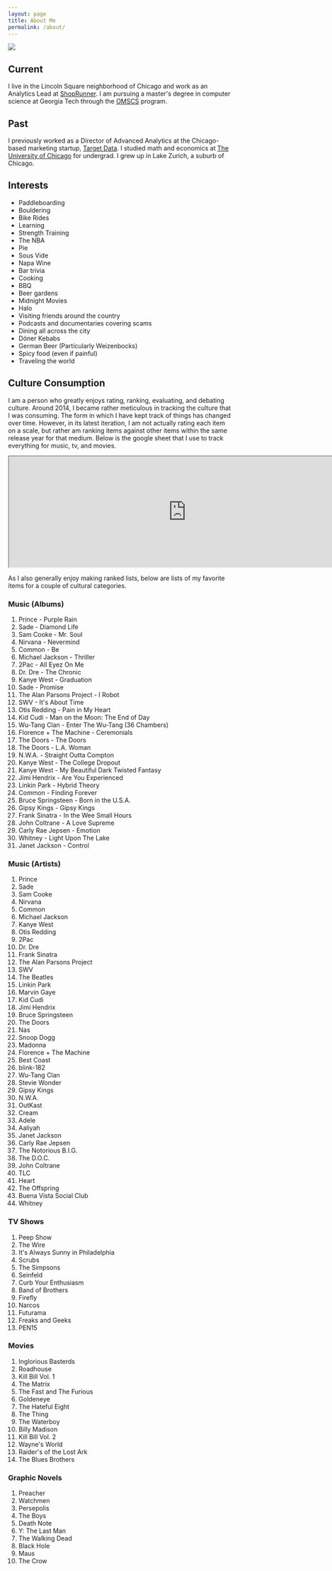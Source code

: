 ```yaml
---
layout: page
title: About Me
permalink: /about/
---
```


![](images/about_photo.jpeg )

## Current

I live in the Lincoln Square neighborhood of Chicago and work as an Analytics Lead at <a href="https://www.shoprunner.com/">ShopRunner</a>. I am pursuing a master's degree in computer science at Georgia Tech through the <a href="http://www.omscs.gatech.edu/">OMSCS</a> program.

## Past

I previously worked as a Director of Advanced Analytics at the Chicago-based marketing startup, <a href="https://targetdatacorp.com/">Target Data</a>. I studied math and economics at <a href="https://www.uchicago.edu/">The University of Chicago</a> for undergrad. I grew up in Lake Zurich, a suburb of Chicago.

## Interests

<ul>
 <li>Paddleboarding</li>
 <li>Bouldering</li>
 <li>Bike Rides</li>
 <li>Learning</li>
 <li>Strength Training</li>
 <li>The NBA</li>
 <li>Pie</li>
 <li>Sous Vide</li>
 <li>Napa Wine</li>
 <li>Bar trivia</li>
 <li>Cooking</li>
 <li>BBQ</li>
 <li>Beer gardens</li>
 <li>Midnight Movies</li>
 <li>Halo</li>
 <li>Visiting friends around the country</li>
 <li>Podcasts and documentaries covering scams</li>
 <li>Dining all across the city</li>
 <li>D&#246;ner Kebabs</li>
 <li>German Beer (Particularly Weizenbocks)</li>
 <li>Spicy food (even if painful)</li>
 <li>Traveling the world</li>
</ul>

## Culture Consumption

<p class="notop">I am a person who greatly enjoys rating, ranking, evaluating, and debating culture. Around 2014, I became rather meticulous in tracking the culture that I was consuming. The form in which I have kept track of things has changed over time. However, in its latest iteration, I am not actually rating each item on a scale, but rather am ranking items against other items within the same release year for that medium. Below is the google sheet that I use to track everything for music, tv, and movies.</p>

<div>
<iframe width="800" height="250" src="https://docs.google.com/spreadsheets/d/e/2PACX-1vQljA_eHPR7GiIge_vKqAL4yTBTyxFCBfwJurfbdSg7lZSVbRlQQipxySQ4YQtX5yp1NvNSBM74S3Mz/pubhtml?widget=true&amp;headers=false"></iframe>
</div>

<p>As I also generally enjoy making ranked lists, below are lists of my favorite items for a couple of cultural categories.</p>

<h3>Music (Albums)</h3>
<ol>
    <li>Prince - Purple Rain</li>
    <li>Sade - Diamond Life</li>
    <li>Sam Cooke - Mr. Soul</li>
    <li>Nirvana - Nevermind</li>
    <li>Common - Be</li>
    <li>Michael Jackson - Thriller</li>
    <li>2Pac - All Eyez On Me</li>
    <li>Dr. Dre - The Chronic</li>
    <li>Kanye West - Graduation</li>
    <li>Sade - Promise</li>
    <li>The Alan Parsons Project - I Robot</li>
    <li>SWV - It's About Time</li>
    <li>Otis Redding - Pain in My Heart</li>
    <li>Kid Cudi - Man on the Moon: The End of Day</li>
    <li>Wu-Tang Clan - Enter The Wu-Tang (36 Chambers)</li>
    <li>Florence + The Machine - Ceremonials</li>
    <li>The Doors - The Doors</li>
    <li>The Doors - L.A. Woman</li>
    <li>N.W.A. - Straight Outta Compton</li>
    <li>Kanye West - The College Dropout</li>
    <li>Kanye West - My Beautiful Dark Twisted Fantasy</li>
    <li>Jimi Hendrix - Are You Experienced</li>
    <li>Linkin Park - Hybrid Theory</li>
    <li>Common - Finding Forever</li>
    <li>Bruce Springsteen - Born in the U.S.A.</li>
    <li>Gipsy Kings - Gipsy Kings</li>
    <li>Frank Sinatra - In the Wee Small Hours</li>
    <li>John Coltrane - A Love Supreme</li>
    <li>Carly Rae Jepsen - Emotion</li>
    <li>Whitney - Light Upon The Lake</li>
    <li>Janet Jackson - Control</li>
</ol>

<h3>Music (Artists)</h3>
<ol>
    <li>Prince</li>
    <li>Sade</li>
    <li>Sam Cooke</li>
    <li>Nirvana</li>
    <li>Common</li>
    <li>Michael Jackson</li>
    <li>Kanye West</li>
    <li>Otis Redding</li>
    <li>2Pac</li>
    <li>Dr. Dre</li>
    <li>Frank Sinatra</li>
    <li>The Alan Parsons Project</li>
    <li>SWV</li>
    <li>The Beatles</li>
    <li>Linkin Park</li>
    <li>Marvin Gaye</li>
    <li>Kid Cudi</li>
    <li>Jimi Hendrix</li>
    <li>Bruce Springsteen</li>
    <li>The Doors</li>
    <li>Nas</li>
    <li>Snoop Dogg</li>
    <li>Madonna</li>
    <li>Florence + The Machine</li>
    <li>Best Coast</li>
    <li>blink-182</li>
    <li>Wu-Tang Clan</li>
    <li>Stevie Wonder</li>
    <li>Gipsy Kings</li>
    <li>N.W.A.</li>
    <li>OutKast</li>
    <li>Cream</li>
    <li>Adele</li>
    <li>Aaliyah</li>
    <li>Janet Jackson</li>
    <li>Carly Rae Jepsen</li>
    <li>The Notorious B.I.G.</li>
    <li>The D.O.C.</li>
    <li>John Coltrane</li>
    <li>TLC</li>
    <li>Heart</li>
    <li>The Offspring</li>
    <li>Buena Vista Social Club</li>
    <li>Whitney</li>
</ol>

<h3>TV Shows</h3>
<ol>
    <li>Peep Show</li>
    <li>The Wire</li>
    <li>It's Always Sunny in Philadelphia</li>
    <li>Scrubs</li>
    <li>The Simpsons</li>
    <li>Seinfeld</li>
    <li>Curb Your Enthusiasm</li>
    <li>Band of Brothers</li>
    <li>Firefly</li>
    <li>Narcos</li>
    <li>Futurama</li>
    <li>Freaks and Geeks</li>
    <li>PEN15</li>
</ol>

<h3>Movies</h3>
<ol>
    <li>Inglorious Basterds</li>
    <li>Roadhouse</li>
    <li>Kill Bill Vol. 1</li>
    <li>The Matrix</li>
    <li>The Fast and The Furious</li>
    <li>Goldeneye</li>
    <li>The Hateful Eight</li>
    <li>The Thing</li>
    <li>The Waterboy</li>
    <li>Billy Madison</li>
    <li>Kill Bill Vol. 2</li>
    <li>Wayne's World</li>
    <li>Raider's of the Lost Ark</li>
    <li>The Blues Brothers</li>
</ol>

<h3>Graphic Novels</h3>
<ol>
    <li>Preacher</li>
    <li>Watchmen</li>
    <li>Persepolis</li>
    <li>The Boys</li>
    <li>Death Note</li>
    <li>Y: The Last Man</li>
    <li>The Walking Dead</li>
    <li>Black Hole</li>
    <li>Maus</li>
    <li>The Crow</li>
</ol>
